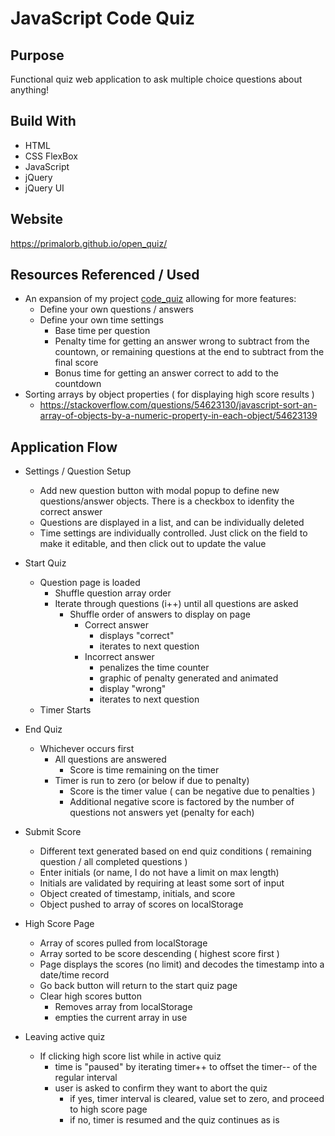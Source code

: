 # JavaScript Code Quiz

## Purpose
Functional quiz web application to ask multiple choice questions about anything!

## Build With
* HTML
* CSS FlexBox
* JavaScript
* jQuery
* jQuery UI

## Website
https://primalorb.github.io/open_quiz/

## Resources Referenced / Used
* An expansion of my project [code_quiz](https://primalorb.github.io/code_quiz/) allowing for more features:
  * Define your own questions / answers
  * Define your own time settings
    * Base time per question
    * Penalty time for getting an answer wrong to subtract from the countown, or remaining questions at the end to subtract from the final score
    * Bonus time for getting an answer correct to add to the countdown     
* Sorting arrays by object properties ( for displaying high score results )
  * https://stackoverflow.com/questions/54623130/javascript-sort-an-array-of-objects-by-a-numeric-property-in-each-object/54623139


## Application Flow
* Settings / Question Setup
  * Add new question button with modal popup to define new questions/answer objects. There is a checkbox to idenfity the correct answer
  * Questions are displayed in a list, and can be individually deleted
  * Time settings are individually controlled. Just click on the field to make it editable, and then click out to update the value

* Start Quiz
  * Question page is loaded  
    * Shuffle question array order
    * Iterate through questions (i++) until all questions are asked
      * Shuffle order of answers to display on page
        * Correct answer 
          * displays "correct"
          * iterates to next question
        * Incorrect answer 
          * penalizes the time counter
          * graphic of penalty generated and animated
          * display "wrong"
          * iterates to next question
  * Timer Starts

* End Quiz
  * Whichever occurs first
    * All questions are answered
      * Score is time remaining on the timer
    * Timer is run to zero (or below if due to penalty)
      * Score is the timer value ( can be negative due to penalties )
      * Additional negative score is factored by the number of questions not answers yet (penalty for each)

* Submit Score
  * Different text generated based on end quiz conditions ( remaining question / all completed questions )
  * Enter initials (or name, I do not have a limit on max length)
  * Initials are validated by requiring at least some sort of input
  * Object created of timestamp, initials, and score
  * Object pushed to array of scores on localStorage

* High Score Page
  * Array of scores pulled from localStorage
  * Array sorted to be score descending ( highest score first )
  * Page displays the scores (no limit) and decodes the timestamp into a date/time record
  * Go back button will return to the start quiz page
  * Clear high scores button
    * Removes array from localStorage
    * empties the current array in use

* Leaving active quiz
  * If clicking high score list while in active quiz
    * time is "paused" by iterating timer++ to offset the timer-- of the regular interval
    * user is asked to confirm they want to abort the quiz
      * if yes, timer interval is cleared, value set to zero, and proceed to high score page
      * if no, timer is resumed and the quiz continues as is
  



